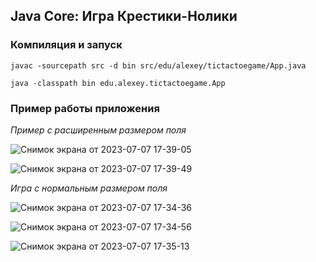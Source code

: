 ## Java Core: Игра Крестики-Нолики

### Компиляция и запуск

	javac -sourcepath src -d bin src/edu/alexey/tictactoegame/App.java

	java -classpath bin edu.alexey.tictactoegame.App

### Пример работы приложения

*Пример с расширенным размером поля*

![Снимок экрана от 2023-07-07 17-39-05](https://github.com/alexeycoder/java-core-tic-tac-toe/assets/109767480/024a5158-8d52-4ee9-a988-aa6353b7c20d)

![Снимок экрана от 2023-07-07 17-39-49](https://github.com/alexeycoder/java-core-tic-tac-toe/assets/109767480/a70aadaf-9a05-4690-ba6d-741f006937f0)

*Игра с нормальным размером поля*

![Снимок экрана от 2023-07-07 17-34-36](https://github.com/alexeycoder/java-core-tic-tac-toe/assets/109767480/3135de26-179f-4019-a150-15f4ca15536d)

![Снимок экрана от 2023-07-07 17-34-56](https://github.com/alexeycoder/java-core-tic-tac-toe/assets/109767480/9bebd4e9-42e1-4eb2-b4e6-189bea0adf81)

![Снимок экрана от 2023-07-07 17-35-13](https://github.com/alexeycoder/java-core-tic-tac-toe/assets/109767480/99022a9f-7056-4e56-b521-714b2538941f)
